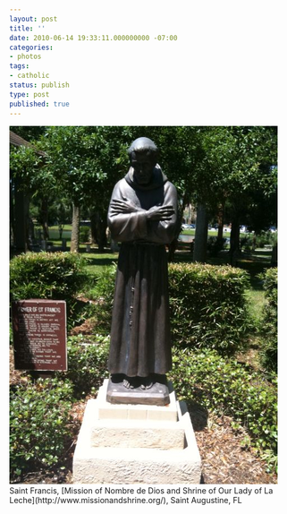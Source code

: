 ```yaml
---
layout: post
title: ''
date: 2010-06-14 19:33:11.000000000 -07:00
categories:
- photos
tags:
- catholic
status: publish
type: post
published: true
---
```

<div class="figure">
<img src="/assets/tumblr_l40rkph2Mw1qz9vvbo1_500.jpg" alt="" />
		        </div>
		Saint Francis, [Mission of Nombre de Dios and Shrine of Our Lady of La Leche](http://www.missionandshrine.org/), Saint Augustine, FL
